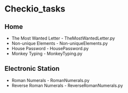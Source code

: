 # Checkio_tasks
## Home
* The Most Wanted Letter - TheMostWantedLetter.py
* Non-unique Elements - Non-uniqueElements.py
* House Password - HousePassword.py
* Monkey Typing - MonkeyTyping.py
## Electronic Station
* Roman Numerals - RomanNumerals.py
* Reverse Roman Numerals - ReverseRomanNumerals.py
